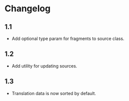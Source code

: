 # Changelog

## 1.1
+ Add optional type param for fragments to source class.

## 1.2
+ Add utility for updating sources.

## 1.3
+ Translation data is now sorted by default.
